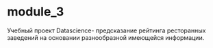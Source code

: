 # module_3
Учебный проект Datascience- предсказание рейтинга ресторанных заведений на основании разнообразной имеющейся информации.
